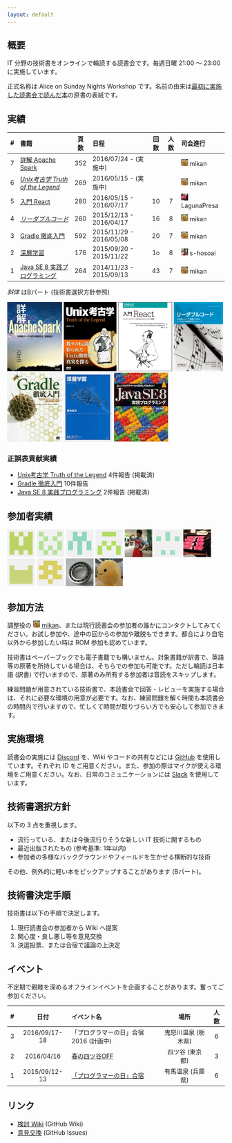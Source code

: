 ```yaml
---
layout: default
---
```


## 概要

IT 分野の技術書をオンラインで輪読する読書会です。毎週日曜 21:00 〜 23:00 に実施しています。

正式名称は Alice on Sunday Nights Workshop です。名前の由来は[最初に実施した読書会で読んだ本](/workshop/1-java8)の原書の表紙です。

## 実績

| # | 書籍                                                 |頁数 | 日程                    |回数|人数| 司会進行 |
|--:|:-----------------------------------------------------|:---:|:------------------------|:--:|:--:|:---------|
| 7 | [詳解 Apache Spark](/workshop/7-spark)               | 352 | 2016/07/24 - (実施中)   |    |    | ![](/images/users/mikan_16.png) mikan |
| 6 | *[Unix考古学 Truth of the Legend](/workshop/6-unix)* | 269 | 2016/05/15 - (実施中)   |    |    | ![](/images/users/mikan_16.png) mikan |
| 5 | [入門 React](/workshop/5-react)                      | 280 | 2016/05/15 - 2016/07/17 | 10 |  7 | ![](/images/users/LagunaPresa_16.png) LagunaPresa |
| 4 | *[リーダブルコード](/workshop/4-readablecode)*       | 260 | 2015/12/13 - 2016/04/17 | 16 |  8 | ![](/images/users/mikan_16.png) mikan |
| 3 | [Gradle 徹底入門](/workshop/3-gradle)                | 592 | 2015/11/29 - 2016/05/08 | 20 |  7 | ![](/images/users/mikan_16.png) mikan |
| 2 | [深層学習](/workshop/2-deeplearning)                 | 176 | 2015/09/20 - 2015/11/22 | 1o |  8 | ![](/images/users/s-hosoai_16.png) s-hosoai |
| 1 | [Java SE 8 実践プログラミング](/workshop/1-java8)    | 264 | 2014/11/23 - 2015/09/13 | 43 |  7 | ![](/images/users/mikan_16.png) mikan |

*斜体* はBパート (技術書選択方針参照)

[![](/images/cover-spark.jpg "詳解 Apache Spark")](/workshop/7-spark)
[![](/images/cover-unix.jpg "Unix考古学")](/workshop/6-unix)
[![](/images/cover-react.png "入門 React")](/workshop/5-react)
[![](/images/cover-readablecode.jpg "リーダブルコード")](/workshop/4-readablecode)
[![](/images/cover-gradle.jpg "Gradle 徹底入門")](/workshop/3-gradle)
[![](/images/cover-deeplearning.jpg "深層学習")](/workshop/2-deeplearning)
[![](/images/cover-java8.jpg "Java SE 8 実践プログラミング")](/workshop/1-java8)


### 正誤表貢献実績

* [Unix考古学 Truth of the Legend](/workshop/6-unix) 4件報告 (掲載済)
* [Gradle 徹底入門](/workshop/3-gradle) 10件報告
* [Java SE 8 実践プログラミング](/workshop/1-java8) 2件報告 (掲載済)

## 参加者実績

[![](/images/users/kzt-ysmr_64.png "kzt-ysmr")](https://github.com/kzt-ysmr)
[![](/images/users/amatubu2525_64.png "amatubu2525")](https://github.com/amatubu2525)
[![](/images/users/marishi_64.png "marishi")](https://github.com/marishi)
[![](/images/users/akeboshi_64.png "akeboshi")](https://github.com/akeboshi)
[![](/images/users/s-hosoai_64.png "s-hosoai")](https://github.com/s-hosoai)
[![](/images/users/intptr-t_64.png "intptr-t")](https://github.com/intptr-t)
[![](/images/users/LagunaPresa_64.png "LagunaPresa")](https://github.com/LagunaPresa)
[![](/images/users/namichan0801_64.png "namichan0801")](https://github.com/namichan0801)
[![](/images/users/YuichiroSato_64.png "YuichiroSato")](https://github.com/YuichiroSato)
[![](/images/users/MrBearing_64.png "MrBearing")](https://github.com/MrBearing)
[![](/images/users/mikan_64.png "mikan")](https://github.com/mikan)

## 参加方法

調整役の [![](/images/users/mikan_16.png "mikan")](https://github.com/mikan) [mikan](Https://github.com/mikan)、または現行読書会の参加者の誰かにコンタクトしてみてください。お試し参加や、途中の回からの参加や離脱もできます。都合により自宅以外から参加したい時は ROM 参加も認めています。

技術書はペーパーブックでも電子書籍でも構いません。対象書籍が訳書で、英語等の原著を所持している場合は、そちらでの参加も可能です。ただし輪読は日本語 (訳書) で行いますので、原著のみ所有する参加者は音読をスキップします。

練習問題が用意されている技術書で、本読書会で回答・レビューを実施する場合は、それに必要な環境の用意が必要です。なお、練習問題を解く時間も本読書会の時間内で行いますので、忙しくて時間が取りづらい方でも安心して参加できます。

## 実施環境

読書会の実施には [Discord](https://discordapp.com/) を、Wiki やコードの共有などには [GitHub](https://github.com) を使用しています。それぞれ ID をご用意ください。また、参加の際はマイクが使える環境をご用意ください。なお、日常のコミュニケーションには [Slack](https://aosn.slack.com) を使用しています。

## 技術書選択方針

以下の 3 点を重視します。

* 流行っている、または今後流行りそうな新しい IT 技術に関するもの
* 最近出版されたもの (参考基準: 1年以内)
* 参加者の多様なバックグラウンドやフィールドを生かせる横断的な技術

その他、例外的に軽い本をピックアップすることがあります (Bパート)。

## 技術書決定手順

技術書は以下の手順で決定します。

1. 現行読書会の参加者から Wiki へ提案
2. 関心度・良し悪し等を意見交換
3. 決選投票、または合宿で議論の上決定

## イベント

不定期で親睦を深めるオフラインイベントを企画することがあります。奮ってご参加ください。

| # | 日付          | イベント名                                    | 場所                |人数|
|--:|:-------------:|:----------------------------------------------|:-------------------:|:--:|
| 3 | 2016/09/17-18 | 「プログラマーの日」合宿 2016 (計画中)        | 鬼怒川温泉 (栃木県) |  6 |
| 2 | 2016/04/16    | [春の四ツ谷OFF](/event/2-0416off)             | 四ツ谷 (東京都)     |  3 |
| 1 | 2015/09/12-13 | [「プログラマーの日」合宿](/event/1-0913camp) | 有馬温泉 (兵庫県)   |  6 |

## リンク

* [検討 Wiki](https://github.com/aosn/aosn.github.io/wiki) (GitHub Wiki)
* [意見交換](https://github.com/aosn/aosn.github.io/issues) (GitHub Issues)
